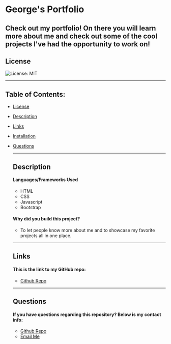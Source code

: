 # George's Portfolio

  Check out my portfolio! On there you will learn more about me and check out some of the cool projects I've had the opportunity to work on!
  ---
  ## License

  ![License: MIT](https://img.shields.io/badge/License-MIT-yellow.svg)



  ---
## Table of Contents:

- [License](#license)
- [Description](#description)
- [Links](#links)
- [Installation](#installation)
- [Questions](#questions)


  ---
  ## Description

  #### Languages/Frameworks Used
  
  	* HTML
	* CSS
	* Javascript
	* Bootstrap

  
  #### Why did you build this project?
  
  * To let people know more about me and to showcase my favorite projects all in one place. 
  
  ---
  ## Links 
  
  #### This is the link to my GitHub repo:
  * [Github Repo](Github.com/geoescobar)

  ---
  ## Questions 

  #### If you have questions regarding this repository? Below is my contact info:

  * [Github Repo](Github.com/geoescobar)
  * [Email Me](geo.escobar214@gmail.com)

